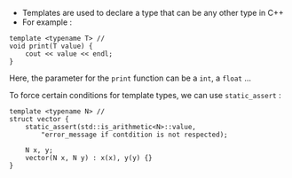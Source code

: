 
- Templates are used to declare a type that can be any other type in C++
- For example :

```
template <typename T> //
void print(T value) {
	cout << value << endl;
}
```

Here, the parameter for the `print` function can be a `int`, a `float` ...

To force certain conditions for template types, we can use `static_assert` :
```
template <typename N> //
struct vector {
	static_assert(std::is_arithmetic<N>::value, 
		"error_message if contdition is not respected);
		
	N x, y;
	vector(N x, N y) : x(x), y(y) {} 
}
```
